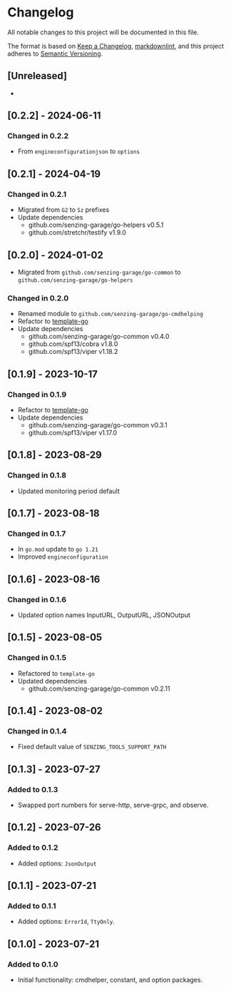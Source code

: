 # Changelog

All notable changes to this project will be documented in this file.

The format is based on [Keep a Changelog](https://keepachangelog.com/en/1.0.0/),
[markdownlint](https://dlaa.me/markdownlint/),
and this project adheres to [Semantic Versioning](https://semver.org/spec/v2.0.0.html).

## [Unreleased]

-

## [0.2.2] - 2024-06-11

### Changed in 0.2.2

- From `engineconfigurationjson` to `options`

## [0.2.1] - 2024-04-19

### Changed in 0.2.1

- Migrated from `G2` to `Sz` prefixes
- Update dependencies
  - github.com/senzing-garage/go-helpers v0.5.1
  - github.com/stretchr/testify v1.9.0

## [0.2.0] - 2024-01-02

- Migrated from `github.com/senzing-garage/go-common` to `github.com/senzing-garage/go-helpers`

### Changed in 0.2.0

- Renamed module to `github.com/senzing-garage/go-cmdhelping`
- Refactor to [template-go](https://github.com/senzing-garage/template-go)
- Update dependencies
  - github.com/senzing-garage/go-common v0.4.0
  - github.com/spf13/cobra v1.8.0
  - github.com/spf13/viper v1.18.2

## [0.1.9] - 2023-10-17

### Changed in 0.1.9

- Refactor to [template-go](https://github.com/senzing-garage/template-go)
- Update dependencies
  - github.com/senzing-garage/go-common v0.3.1
  - github.com/spf13/viper v1.17.0

## [0.1.8] - 2023-08-29

### Changed in 0.1.8

- Updated monitoring period default

## [0.1.7] - 2023-08-18

### Changed in 0.1.7

- In `go.mod` update to `go 1.21`
- Improved `engineconfiguration`

## [0.1.6] - 2023-08-16

### Changed in 0.1.6

- Updated option names InputURL, OutputURL, JSONOutput

## [0.1.5] - 2023-08-05

### Changed in 0.1.5

- Refactored to `template-go`
- Updated dependencies
  - github.com/senzing-garage/go-common v0.2.11

## [0.1.4] - 2023-08-02

### Changed in 0.1.4

- Fixed default value of `SENZING_TOOLS_SUPPORT_PATH`

## [0.1.3] - 2023-07-27

### Added to 0.1.3

- Swapped port numbers for serve-http, serve-grpc, and observe.

## [0.1.2] - 2023-07-26

### Added to 0.1.2

- Added options: `JsonOutput`

## [0.1.1] - 2023-07-21

### Added to 0.1.1

- Added options: `ErrorId`, `TtyOnly`.

## [0.1.0] - 2023-07-21

### Added to 0.1.0

- Initial functionality: cmdhelper, constant, and option packages.
